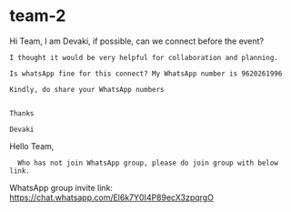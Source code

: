 # team-2

Hi Team,
	I am Devaki, if possible, can we connect before the event? 

	I thought it would be very helpful for collaboration and planning.

	Is whatsApp fine for this connect? My WhatsApp number is 9620261996

	Kindly, do share your WhatsApp numbers

                                                                     Thanks
                                                                     Devaki

Hello Team,  

      Who has not join WhatsApp group, please do join group with below link.

WhatsApp group invite link: https://chat.whatsapp.com/El6k7Y0I4P89ecX3zpqrgO
